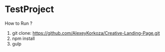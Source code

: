# TestProject

How to Run ?

1. git clone: https://github.com/AlexeyKorkoza/Creative-Landing-Page.git 
2. npm install
3. gulp
